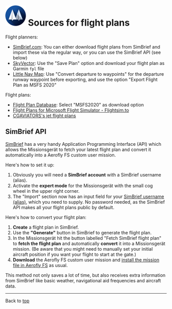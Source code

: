 # ![](favicon-64x64.png) Sources for flight plans

Flight planners:

- [SimBrief.com](https://www.simbrief.com/): You can either download flight plans from SimBrief and import these via the regular way, or you can use the SimBrief API (see below)
- [SkyVector](https://skyvector.com/): Use the "Save Plan" option and download your flight plan as Garmin `fpl` file
- [Little Nav Map](https://github.com/albar965/littlenavmap): Use "Convert departure to waypoints" for the departure runway waypoint before exporting, and use the option "Export Flight Plan as MSFS 2020"

Flight plans:

- [Flight Plan Database](https://flightplandatabase.com/): Select "MSFS2020" as download option
- [Flight Plans for Microsoft Flight Simulator - Flightsim.to](https://flightsim.to/c/user-content/flight-plans/)
- [CGAVIATORS's jet flight plans](https://cgaviator.uk/)

## SimBrief API

[SimBrief](https://www.simbrief.com/home/) has a very handy Application Programming Interface (API) which allows the Missionsgerät to fetch your latest flight plan and convert it automatically into a Aerofly FS custom user mission.

Here's how to set it up:

1. Obviously you will need a **SimBrief account** with a SimBrief username (alias).
2. Activate the **expert mode** for the Missionsgerät with the small cog wheel in the upper right corner.
3. The "Import" section now has an input field for your [SimBrief username (alias)](https://dispatch.simbrief.com/account#settings), which you need to supply. No password needed, as the SimBrief API makes all your flight plans public by default.

Here's how to convert your flight plan:

1. **Create** a flight plan in SimBrief.
2. Use the **"Generate"** button in SimBrief to generate the flight plan.
3. In the Missionsgerät hit the button labelled "Fetch SimBrief flight plan" to **fetch the flight plan** and automatically **convert** it into a Missionsgerät mission. (Be aware that you might need to manually set your initial aircraft position if you want your flight to start at the gate.)
4. **Download** the Aerofly FS custom user mission and [install the mission file in Aerofly FS](./generic-installation.md) as usual.

This method not only saves a lot of time, but also receives extra information from SimBrief like basic weather, navigational aid frequencies and aircraft data.

---

Back to [top](./README.md)
